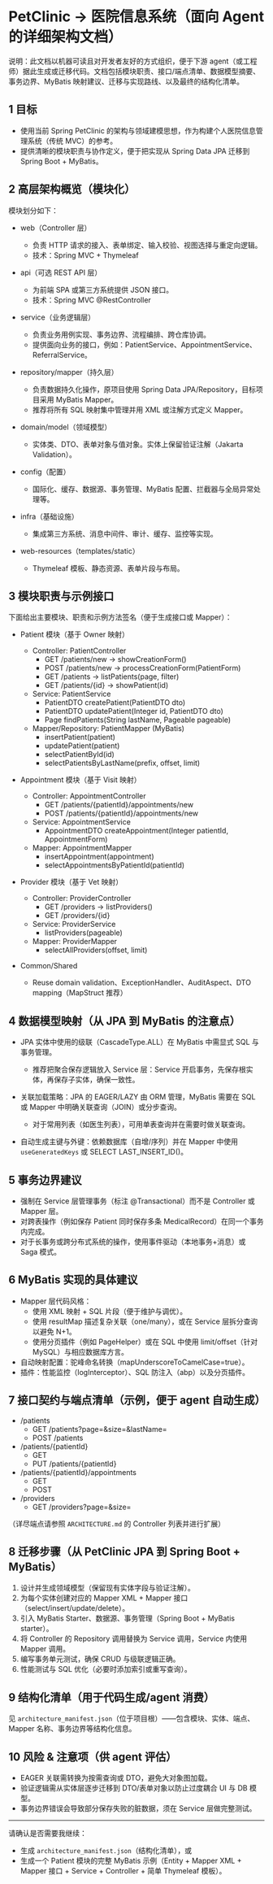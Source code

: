# PetClinic -> 医院信息系统（面向 Agent 的详细架构文档）

说明：此文档以机器可读且对开发者友好的方式组织，便于下游 agent（或工程师）据此生成或迁移代码。文档包括模块职责、接口/端点清单、数据模型摘要、事务边界、MyBatis 映射建议、迁移与实现路线、以及最终的结构化清单。

## 1 目标
- 使用当前 Spring PetClinic 的架构与领域建模思想，作为构建个人医院信息管理系统（传统 MVC）的参考。
- 提供清晰的模块职责与协作定义，便于把实现从 Spring Data JPA 迁移到 Spring Boot + MyBatis。

## 2 高层架构概览（模块化）
模块划分如下：

- web（Controller 层）
  - 负责 HTTP 请求的接入、表单绑定、输入校验、视图选择与重定向逻辑。
  - 技术：Spring MVC + Thymeleaf

- api（可选 REST API 层）
  - 为前端 SPA 或第三方系统提供 JSON 接口。
  - 技术：Spring MVC @RestController

- service（业务逻辑层）
  - 负责业务用例实现、事务边界、流程编排、跨仓库协调。
  - 提供面向业务的接口，例如：PatientService、AppointmentService、ReferralService。

- repository/mapper（持久层）
  - 负责数据持久化操作，原项目使用 Spring Data JPA/Repository，目标项目采用 MyBatis Mapper。
  - 推荐将所有 SQL 映射集中管理并用 XML 或注解方式定义 Mapper。

- domain/model（领域模型）
  - 实体类、DTO、表单对象与值对象。实体上保留验证注解（Jakarta Validation）。

- config（配置）
  - 国际化、缓存、数据源、事务管理、MyBatis 配置、拦截器与全局异常处理等。

- infra（基础设施）
  - 集成第三方系统、消息中间件、审计、缓存、监控等实现。

- web-resources（templates/static）
  - Thymeleaf 模板、静态资源、表单片段与布局。

## 3 模块职责与示例接口
下面给出主要模块、职责和示例方法签名（便于生成接口或 Mapper）：

- Patient 模块（基于 Owner 映射）
  - Controller: PatientController
    - GET /patients/new -> showCreationForm()
    - POST /patients/new -> processCreationForm(PatientForm)
    - GET /patients -> listPatients(page, filter)
    - GET /patients/{id} -> showPatient(id)
  - Service: PatientService
    - PatientDTO createPatient(PatientDTO dto)
    - PatientDTO updatePatient(Integer id, PatientDTO dto)
    - Page<PatientDTO> findPatients(String lastName, Pageable pageable)
  - Mapper/Repository: PatientMapper (MyBatis)
    - insertPatient(patient)
    - updatePatient(patient)
    - selectPatientById(id)
    - selectPatientsByLastName(prefix, offset, limit)

- Appointment 模块（基于 Visit 映射）
  - Controller: AppointmentController
    - GET /patients/{patientId}/appointments/new
    - POST /patients/{patientId}/appointments/new
  - Service: AppointmentService
    - AppointmentDTO createAppointment(Integer patientId, AppointmentForm)
  - Mapper: AppointmentMapper
    - insertAppointment(appointment)
    - selectAppointmentsByPatientId(patientId)

- Provider 模块（基于 Vet 映射）
  - Controller: ProviderController
    - GET /providers -> listProviders()
    - GET /providers/{id}
  - Service: ProviderService
    - listProviders(pageable)
  - Mapper: ProviderMapper
    - selectAllProviders(offset, limit)

- Common/Shared
  - Reuse domain validation、ExceptionHandler、AuditAspect、DTO mapping（MapStruct 推荐）

## 4 数据模型映射（从 JPA 到 MyBatis 的注意点）
- JPA 实体中使用的级联（CascadeType.ALL）在 MyBatis 中需显式 SQL 与事务管理。
  - 推荐把聚合保存逻辑放入 Service 层：Service 开启事务，先保存根实体，再保存子实体，确保一致性。

- 关联加载策略：JPA 的 EAGER/LAZY 由 ORM 管理，MyBatis 需要在 SQL 或 Mapper 中明确关联查询（JOIN）或分步查询。
  - 对于常用列表（如医生列表），可用单表查询并在需要时做关联查询。

- 自动生成主键与外键：依赖数据库（自增/序列）并在 Mapper 中使用 `useGeneratedKeys` 或 SELECT LAST_INSERT_ID()。

## 5 事务边界建议
- 强制在 Service 层管理事务（标注 @Transactional）而不是 Controller 或 Mapper 层。
- 对跨表操作（例如保存 Patient 同时保存多条 MedicalRecord）在同一个事务内完成。
- 对于长事务或跨分布式系统的操作，使用事件驱动（本地事务+消息）或 Saga 模式。

## 6 MyBatis 实现的具体建议
- Mapper 层代码风格：
  - 使用 XML 映射 + SQL 片段（便于维护与调优）。
  - 使用 resultMap 描述复杂关联（one/many），或在 Service 层拆分查询以避免 N+1。
  - 使用分页插件（例如 PageHelper）或在 SQL 中使用 limit/offset（针对 MySQL）与相应数据库方言。
- 自动映射配置：驼峰命名转换（mapUnderscoreToCamelCase=true）。
- 插件：性能监控（logInterceptor）、SQL 防注入（abp）以及分页插件。

## 7 接口契约与端点清单（示例，便于 agent 自动生成）
- /patients
  - GET /patients?page=&size=&lastName=
  - POST /patients
- /patients/{patientId}
  - GET
  - PUT /patients/{patientId}
- /patients/{patientId}/appointments
  - GET
  - POST
- /providers
  - GET /providers?page=&size=

（详尽端点请参照 `ARCHITECTURE.md` 的 Controller 列表并进行扩展）

## 8 迁移步骤（从 PetClinic JPA 到 Spring Boot + MyBatis）
1. 设计并生成领域模型（保留现有实体字段与验证注解）。
2. 为每个实体创建对应的 Mapper XML + Mapper 接口（select/insert/update/delete）。
3. 引入 MyBatis Starter、数据源、事务管理（Spring Boot + MyBatis starter）。
4. 将 Controller 的 Repository 调用替换为 Service 调用，Service 内使用 Mapper 调用。
5. 编写事务单元测试，确保 CRUD 与级联逻辑正确。
6. 性能测试与 SQL 优化（必要时添加索引或重写查询）。

## 9 结构化清单（用于代码生成/agent 消费）
见 `architecture_manifest.json`（位于项目根）——包含模块、实体、端点、Mapper 名称、事务边界等结构化信息。

## 10 风险 & 注意项（供 agent 评估）
- EAGER 关联需转换为按需查询或 DTO，避免大对象图加载。
- 验证逻辑需从实体层逐步迁移到 DTO/表单对象以防止过度耦合 UI 与 DB 模型。
- 事务边界错误会导致部分保存失败的脏数据，须在 Service 层做完整测试。

---

请确认是否需要我继续：
- 生成 `architecture_manifest.json`（结构化清单），或
- 生成一个 Patient 模块的完整 MyBatis 示例（Entity + Mapper XML + Mapper 接口 + Service + Controller + 简单 Thymeleaf 模板）。

